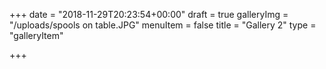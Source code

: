 +++
date = "2018-11-29T20:23:54+00:00"
draft = true
galleryImg = "/uploads/spools on table.JPG"
menuItem = false
title = "Gallery 2"
type = "galleryItem"

+++
